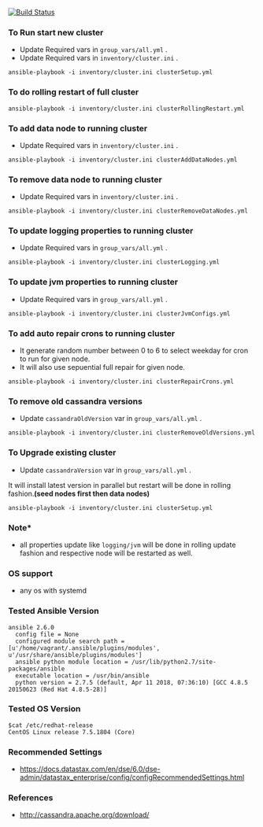 [![Build Status](https://travis-ci.org/116davinder/apache-cassandra-cluster-mgmt.svg?branch=master)](https://travis-ci.org/116davinder/apache-cassandra-cluster-mgmt)

### To Run start new cluster
* Update Required vars in ```group_vars/all.yml``` .
* Update Required vars in ```inventory/cluster.ini``` .

```ansible-playbook -i inventory/cluster.ini clusterSetup.yml```

### To do rolling restart of full cluster
```ansible-playbook -i inventory/cluster.ini clusterRollingRestart.yml```

### To add data node to running cluster
* Update Required vars in ```inventory/cluster.ini``` .

```ansible-playbook -i inventory/cluster.ini clusterAddDataNodes.yml```

### To remove data node to running cluster
* Update Required vars in ```inventory/cluster.ini``` .

```ansible-playbook -i inventory/cluster.ini clusterRemoveDataNodes.yml```

### To update logging properties to running cluster
* Update Required vars in ```group_vars/all.yml``` .

```ansible-playbook -i inventory/cluster.ini clusterLogging.yml```

### To update jvm properties to running cluster
* Update Required vars in ```group_vars/all.yml``` .

```ansible-playbook -i inventory/cluster.ini clusterJvmConfigs.yml```

### To add auto repair crons to running cluster
* It generate random number between 0 to 6 to select weekday for cron to run for given node.
* It will also use sepuential full repair for given node.

```ansible-playbook -i inventory/cluster.ini clusterRepairCrons.yml```

### To remove old cassandra versions
* Update ```cassandraOldVersion``` var in ```group_vars/all.yml``` .

```ansible-playbook -i inventory/cluster.ini clusterRemoveOldVersions.yml```

### To Upgrade existing cluster
* Update ```cassandraVersion``` var in ```group_vars/all.yml``` .

It will install latest version in parallel but restart will be done in rolling fashion.**(seed nodes first then data nodes)**

```ansible-playbook -i inventory/cluster.ini clusterSetup.yml```

### Note*
* all properties update like ```logging/jvm``` will be done in rolling update fashion
and respective node will be restarted as well.

### OS support
* any os with systemd

### Tested Ansible Version
```
ansible 2.6.0
  config file = None
  configured module search path = [u'/home/vagrant/.ansible/plugins/modules', u'/usr/share/ansible/plugins/modules']
  ansible python module location = /usr/lib/python2.7/site-packages/ansible
  executable location = /usr/bin/ansible
  python version = 2.7.5 (default, Apr 11 2018, 07:36:10) [GCC 4.8.5 20150623 (Red Hat 4.8.5-28)]
```

### Tested OS Version
```
$cat /etc/redhat-release
CentOS Linux release 7.5.1804 (Core)
```

### Recommended Settings
* https://docs.datastax.com/en/dse/6.0/dse-admin/datastax_enterprise/config/configRecommendedSettings.html

### References
* http://cassandra.apache.org/download/